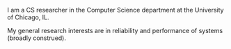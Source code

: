 
I am a CS researcher in the Computer Science department at the University of Chicago, IL. 

My general research interests are in reliability and performance of systems (broadly construed).  






